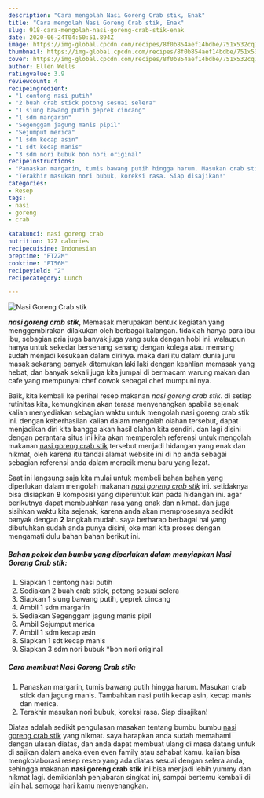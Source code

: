```yaml
---
description: "Cara mengolah Nasi Goreng Crab stik, Enak"
title: "Cara mengolah Nasi Goreng Crab stik, Enak"
slug: 918-cara-mengolah-nasi-goreng-crab-stik-enak
date: 2020-06-24T04:50:51.894Z
image: https://img-global.cpcdn.com/recipes/8f0b854aef14bdbe/751x532cq70/nasi-goreng-crab-stik-foto-resep-utama.jpg
thumbnail: https://img-global.cpcdn.com/recipes/8f0b854aef14bdbe/751x532cq70/nasi-goreng-crab-stik-foto-resep-utama.jpg
cover: https://img-global.cpcdn.com/recipes/8f0b854aef14bdbe/751x532cq70/nasi-goreng-crab-stik-foto-resep-utama.jpg
author: Ellen Wells
ratingvalue: 3.9
reviewcount: 4
recipeingredient:
- "1 centong nasi putih"
- "2 buah crab stick potong sesuai selera"
- "1 siung bawang putih geprek cincang"
- "1 sdm margarin"
- "Segenggam jagung manis pipil"
- "Sejumput merica"
- "1 sdm kecap asin"
- "1 sdt kecap manis"
- "3 sdm nori bubuk bon nori original"
recipeinstructions:
- "Panaskan margarin, tumis bawang putih hingga harum. Masukan crab stick dan jagung manis. Tambahkan nasi putih kecap asin, kecap manis dan merica."
- "Terakhir masukan nori bubuk, koreksi rasa. Siap disajikan!"
categories:
- Resep
tags:
- nasi
- goreng
- crab

katakunci: nasi goreng crab 
nutrition: 127 calories
recipecuisine: Indonesian
preptime: "PT22M"
cooktime: "PT56M"
recipeyield: "2"
recipecategory: Lunch

---
```



![Nasi Goreng Crab stik](https://img-global.cpcdn.com/recipes/8f0b854aef14bdbe/751x532cq70/nasi-goreng-crab-stik-foto-resep-utama.jpg)

<b><i>nasi goreng crab stik</i></b>, Memasak merupakan bentuk kegiatan yang menggembirakan dilakukan oleh berbagai kalangan. tidaklah hanya para ibu ibu, sebagian pria juga banyak juga yang suka dengan hobi ini. walaupun hanya untuk sekedar bersenang senang dengan kolega atau memang sudah menjadi kesukaan dalam dirinya. maka dari itu dalam dunia juru masak sekarang banyak ditemukan laki laki dengan keahlian memasak yang hebat, dan banyak sekali juga kita jumpai di bermacam warung makan dan cafe yang mempunyai chef cowok sebagai chef mumpuni nya.

Baik, kita kembali ke perihal resep makanan <i>nasi goreng crab stik</i>. di setiap rutinitas kita, kemungkinan akan terasa menyenangkan apabila sejenak kalian menyediakan sebagian waktu untuk mengolah nasi goreng crab stik ini. dengan keberhasilan kalian dalam mengolah olahan tersebut, dapat menjadikan diri kita bangga akan hasil olahan kita sendiri. dan lagi disini dengan perantara situs ini kita akan memperoleh referensi untuk mengolah makanan <u>nasi goreng crab stik</u> tersebut menjadi hidangan yang enak dan nikmat, oleh karena itu tandai alamat website ini di hp anda sebagai sebagian referensi anda dalam meracik menu baru yang lezat.




Saat ini langsung saja kita mulai untuk membeli bahan bahan yang diperlukan dalam mengolah makanan <u><i>nasi goreng crab stik</i></u> ini. setidaknya bisa disiapkan <b>9</b> komposisi yang diperuntuk kan pada hidangan ini. agar berikutnya dapat membuahkan rasa yang enak dan nikmat. dan juga sisihkan waktu kita sejenak, karena anda akan memprosesnya sedikit banyak dengan <b>2</b> langkah mudah. saya berharap berbagai hal yang dibutuhkan sudah anda punya disini, oke mari kita proses dengan mengamati dulu bahan bahan berikut ini.

<!--inarticleads1-->

##### Bahan pokok dan bumbu yang diperlukan dalam menyiapkan Nasi Goreng Crab stik:

1. Siapkan 1 centong nasi putih
1. Sediakan 2 buah crab stick, potong sesuai selera
1. Siapkan 1 siung bawang putih, geprek cincang
1. Ambil 1 sdm margarin
1. Sediakan Segenggam jagung manis pipil
1. Ambil Sejumput merica
1. Ambil 1 sdm kecap asin
1. Siapkan 1 sdt kecap manis
1. Siapkan 3 sdm nori bubuk *bon nori original




<!--inarticleads2-->

##### Cara membuat Nasi Goreng Crab stik:

1. Panaskan margarin, tumis bawang putih hingga harum. Masukan crab stick dan jagung manis. Tambahkan nasi putih kecap asin, kecap manis dan merica.
1. Terakhir masukan nori bubuk, koreksi rasa. Siap disajikan!




Diatas adalah sedikit pengulasan masakan tentang bumbu bumbu <u>nasi goreng crab stik</u> yang nikmat. saya harapkan anda sudah memahami dengan ulasan diatas, dan anda dapat membuat ulang di masa datang untuk di sajikan dalam aneka even even family atau sahabat kamu. kalian bisa mengkolaborasi resep resep yang ada diatas sesuai dengan selera anda, sehingga makanan <b>nasi goreng crab stik</b> ini bisa menjadi lebih yummy dan nikmat lagi. demikianlah penjabaran singkat ini, sampai bertemu kembali di lain hal. semoga hari kamu menyenangkan.
